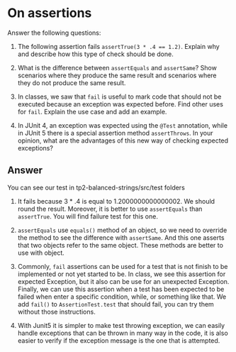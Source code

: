 # On assertions

Answer the following questions:

1. The following assertion fails `assertTrue(3 * .4 == 1.2)`. Explain why and describe how this type of check should be done.

2. What is the difference between `assertEquals` and `assertSame`? Show scenarios where they produce the same result and scenarios where they do not produce the same result.

3. In classes, we saw that `fail` is useful to mark code that should not be executed because an exception was expected before. Find other uses for `fail`. Explain the use case and add an example.

4. In JUnit 4, an exception was expected using the `@Test` annotation, while in JUnit 5 there is a special assertion method `assertThrows`. In your opinion, what are the advantages of this new way of checking expected exceptions?

## Answer

You can see our test in tp2-balanced-strings/src/test folders

1. It fails because 3 * .4 is equal to 1.2000000000000002. We should round the result.
Moreover, it is better to use `assertEquals` than `assertTrue`.
You will find failure test for this one.

3. `assertEquals` use `equals()` method of an object, so we need to override the method to see the difference with `assertSame`.
And this one asserts that two objects refer to the same object. These methods are better to use with object.

4. Commonly, `fail` assertions can be used for a test that is not finish to be implemented or not yet started to be. 
In class, we see this assertion for expected Exception, but it also can be use for an unexpected Exception. Finally,
we can use this assertion when a test has been expected to be failed when enter a specific condition, while, or something like that.
We add `fail()` to `AssertionTest.test` that should fail, you can try them without those instructions.

5. With Junit5 it is simpler to make test throwing exception, we can easily handle exceptions that can be thrown in many way in the code,
it is also easier to verify if the exception message is the one that is attempted.